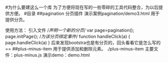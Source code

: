 #为什么要建这么一个库
为了方便将现在写的一些零碎的工具代码整合，为以后提供方便。
#目录
##pagination
分页插件
演示案例pagination/demo3.html
用于提供分页。

使用方法：
引入文件<script src="pagination.js"></script>
/*声明一个新的分页*/
var page=pagination();
page.initPage();
/*为该分页绑定事件*/
function handleClick(a) {
     page.handleClick(a)
}
后来发现bootstra也是有分页的，回头看看它是怎么写的==
##plus-minus-item
用于提供添加和删除元素。
./plus-minus-item
主要文件：plus-minus.js
演示demo：demo.html